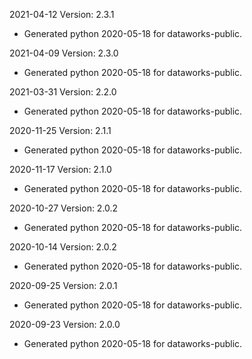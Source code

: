 2021-04-12 Version: 2.3.1
- Generated python 2020-05-18 for dataworks-public.

2021-04-09 Version: 2.3.0
- Generated python 2020-05-18 for dataworks-public.

2021-03-31 Version: 2.2.0
- Generated python 2020-05-18 for dataworks-public.

2020-11-25 Version: 2.1.1
- Generated python 2020-05-18 for dataworks-public.

2020-11-17 Version: 2.1.0
- Generated python 2020-05-18 for dataworks-public.

2020-10-27 Version: 2.0.2
- Generated python 2020-05-18 for dataworks-public.

2020-10-14 Version: 2.0.2
- Generated python 2020-05-18 for dataworks-public.

2020-09-25 Version: 2.0.1
- Generated python 2020-05-18 for dataworks-public.

2020-09-23 Version: 2.0.0
- Generated python 2020-05-18 for dataworks-public.

